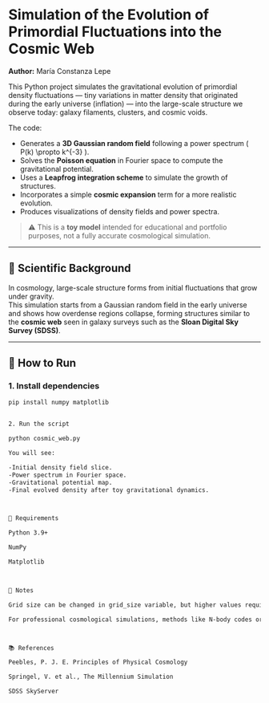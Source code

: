 # Simulation of the Evolution of Primordial Fluctuations into the Cosmic Web

**Author:** María Constanza Lepe  

This Python project simulates the gravitational evolution of primordial density fluctuations — tiny variations in matter density that originated during the early universe (inflation) — into the large-scale structure we observe today: galaxy filaments, clusters, and cosmic voids.

The code:
- Generates a **3D Gaussian random field** following a power spectrum \( P(k) \propto k^{-3} \).
- Solves the **Poisson equation** in Fourier space to compute the gravitational potential.
- Uses a **Leapfrog integration scheme** to simulate the growth of structures.
- Incorporates a simple **cosmic expansion** term for a more realistic evolution.
- Produces visualizations of density fields and power spectra.

> ⚠️ This is a **toy model** intended for educational and portfolio purposes, not a fully accurate cosmological simulation.

---

## 🔬 Scientific Background

In cosmology, large-scale structure forms from initial fluctuations that grow under gravity.  
This simulation starts from a Gaussian random field in the early universe and shows how overdense regions collapse, forming structures similar to the **cosmic web** seen in galaxy surveys such as the **Sloan Digital Sky Survey (SDSS)**.

---

## 🚀 How to Run

### 1. Install dependencies
```bash
pip install numpy matplotlib


2. Run the script

python cosmic_web.py

You will see:

-Initial density field slice.
-Power spectrum in Fourier space.
-Gravitational potential map.
-Final evolved density after toy gravitational dynamics.



📄 Requirements

Python 3.9+

NumPy

Matplotlib



📌 Notes

Grid size can be changed in grid_size variable, but higher values require more RAM.

For professional cosmological simulations, methods like N-body codes or Zel’dovich approximation are recommended.



📚 References

Peebles, P. J. E. Principles of Physical Cosmology

Springel, V. et al., The Millennium Simulation

SDSS SkyServer


